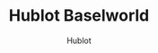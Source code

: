 ---
title: 'Hublot Baselworld'
author: Hublot
project_image_path: '/images/gallery/hublot-baselworld.jpg'
external_url: 'http://www.hublot.com/baselworld/'
---